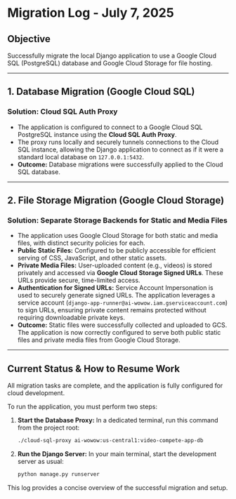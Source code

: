 # Migration Log - July 7, 2025

## Objective
Successfully migrate the local Django application to use a Google Cloud SQL (PostgreSQL) database and Google Cloud Storage for file hosting.

---

## 1. Database Migration (Google Cloud SQL)

### Solution: Cloud SQL Auth Proxy
- The application is configured to connect to a Google Cloud SQL PostgreSQL instance using the **Cloud SQL Auth Proxy**.
- The proxy runs locally and securely tunnels connections to the Cloud SQL instance, allowing the Django application to connect as if it were a standard local database on `127.0.0.1:5432`.
- **Outcome:** Database migrations were successfully applied to the Cloud SQL database.

---

## 2. File Storage Migration (Google Cloud Storage)

### Solution: Separate Storage Backends for Static and Media Files
- The application uses Google Cloud Storage for both static and media files, with distinct security policies for each.
- **Public Static Files:** Configured to be publicly accessible for efficient serving of CSS, JavaScript, and other static assets.
- **Private Media Files:** User-uploaded content (e.g., videos) is stored privately and accessed via **Google Cloud Storage Signed URLs**. These URLs provide secure, time-limited access.
- **Authentication for Signed URLs:** Service Account Impersonation is used to securely generate signed URLs. The application leverages a service account (`django-app-runner@ai-wowow.iam.gserviceaccount.com`) to sign URLs, ensuring private content remains protected without requiring downloadable private keys.
- **Outcome:** Static files were successfully collected and uploaded to GCS. The application is now correctly configured to serve both public static files and private media files from Google Cloud Storage.

---

## Current Status & How to Resume Work

All migration tasks are complete, and the application is fully configured for cloud development.

To run the application, you must perform two steps:

1.  **Start the Database Proxy:** In a dedicated terminal, run this command from the project root:
    ```bash
    ./cloud-sql-proxy ai-wowow:us-central1:video-compete-app-db
    ```

2.  **Run the Django Server:** In your main terminal, start the development server as usual:
    ```bash
    python manage.py runserver
    ```

This log provides a concise overview of the successful migration and setup.